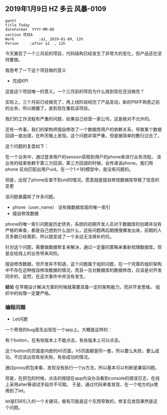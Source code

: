 ## 2019年1月9日 HZ 多云  风暴-0109

```mermaid
gantt
title Today
dateFormat  YYYY-MM-DD
section 项目A
Work           :a1, 2019-01-09, 12h
Person     :after a1  , 12h
```


今天重启了一个三月前的项目，代码结构已经发生了非常大的变化，但产品还在坚持要做。

我思考了一下这个项目做的意义
-  完成KPI

这是这个项目唯一的意义。一个三月前的项目为什么拖到现在还没做完？

实际上，三个月前已经做完了，再上线阶段经历了产品变动，新的PM不熟悉之前的业务，所以搁置了。直到现在重启该项目。

我们的工作流程有严重的问题，如果自己经营一家公司，这是绝对不允许的。


还有一件事，我们的架构师擅自修改了一个数据库用户的依赖关系，导致某个数据回调一直出错，在昨天晚上发现。这个问题非常严重，但是被简单的敷衍过去了。


这个问题的复盘如下：

在一个业务中，通过登录用户的session获取到用户的phone来进行业务流程。
该业务的结束依赖于第三方回调，第三方回调的时候，会传递该phone。我们用phone 反向匹配出用户uid。在一个1->1的模型中，是没有问题的。

但是，出现了phone反查不到uid的情况。愿意就是擅自修改数据库导致了信息的变更

该问题暴露除了许多问题。
- phone（user_name） 没有做数据库层的唯一索引
- 擅自修改数据

phone的唯一索引问题是历史债务，系统的初期开发人员对于数据库的创建并没有严格的审查，都是自己想到什么加什么，这些问题再后期慢慢爆发出来，前期的人员多数已经离职，所以就变成了一个永远无法填补的坑。

针对这个问题，需要做数据修复来解决，通过一定量的策略来重新梳理数据库。但是会给线上的业务带来风险。

擅自修改数据，但开发并不知道，这个问题属于组织问题，在一个完善的组织架构中不存在这种擅自修改数据的情况，而且一旦对数据库的数据修改，应该是对开发同步的，显然，在这次事件中并没有发生。

**结论**
在早期设计解决方案的时候就需要具备一定的架构能力，而非开发思维。
组织中的权限一定要严格。


### 编程问题

- Let问题

一个奇怪的bug首先出现在一个app上。大概是这样的：

有个button，在有些版本上不能点击，有些版本上可以点击。

这个button的页面是内嵌的h5页面，h5页面都是同一套，所以要么失败，要么成功。不应该出现有些失败，有些成功的情况。

通过proxy抓包来看，发现没有执行一个js方法，所以基本可以判断是兼容问题。

但是，在抓包的时候，点击的按钮在app内没办法看到console的错误日志，在线上采用alter等调试手段并不可取。
于是，通过代码审查发现，在一个地方的js使用到了let。


let是ES6引入的一个关键词，极有可能是这个东西导致的，修复后发现果然是这个问题。












